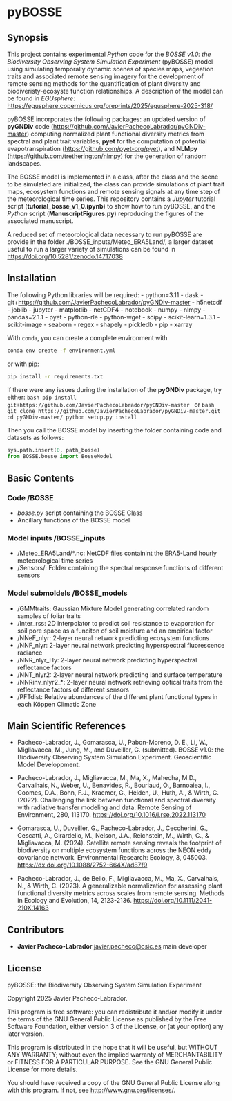 # pyBOSSE

## Synopsis

This project contains experimental *Python* code for the *BOSSE v1.0: the Biodiversity Observing System Simulation Experiment* (pyBOSSE) model using simulating temporally dynamic scenes of species maps, vegeation traits and associated remote sensing imagery for the development of remote sensing methods for the quantification of plant diversity and biodiveristy-ecosyste function relationships. A description of the model can be found in *EGUsphere*: https://egusphere.copernicus.org/preprints/2025/egusphere-2025-318/ 

pyBOSSE incorporates the following packages: an updated version of **pyGNDiv** code (https://github.com/JavierPachecoLabrador/pyGNDiv-master) computing normalized plant functional diversity metrics from spectral and plant trait variables, **pyet** for the computation of potential evapotranspiration (https://github.com/pyet-org/pyet), and **NLMpy** (https://github.com/tretherington/nlmpy) for the generation of random landscapes.

The BOSSE model is implemented in a class, after the class and the scene to be simulated are initialized, the class can provide simulations of plant trait maps, ecosystem functions and remote sensing signals at any time step of the meteorological time series. This repository contains a *Jupyter* tutorial script (**tutorial_bosse_v1_0.ipynb**) to show how to run pyBOSSE, and the *Python* script (**ManuscriptFigures.py**) reproducing the figures of the associated manuscript.

A reduced set of meteorological data necessary to run pyBOSSE are provide in the folder ./BOSSE_inputs/Meteo_ERA5Land/, a larger dataset useful to run a larger variety of simulations can be found in https://doi.org/10.5281/zenodo.14717038

## Installation
The following Python libraries will be required:
    - python=3.11
    - dask
	- git+https://github.com/JavierPachecoLabrador/pyGNDiv-master
    - h5netcdf
    - joblib
    - jupyter
    - matplotlib
    - netCDF4
    - notebook
    - numpy
	- nlmpy
    - pandas=2.1.1
    - pyet
	- python-rle
    - python-wget
    - scipy
    - scikit-learn=1.3.1
    - scikit-image
    - seaborn
    - regex
    - shapely
    - pickledb
    - pip
    - xarray

With `conda`, you can create a complete environment with
```bash
conda env create -f environment.yml
```

or with pip:
```bash
pip install -r requirements.txt
```

if there were any issues during the installation of the **pyGNDiv** package, try either:
	```bash
	pip install git+https://github.com/JavierPachecoLabrador/pyGNDiv-master
	```
or
	```bash
	git clone https://github.com/JavierPachecoLabrador/pyGNDiv-master.git
	cd pyGNDiv-master/
	python setup.py install
	```

Then you call the BOSSE model by inserting the folder containing code and datasets as follows:
```python
sys.path.insert(0, path_bosse)
from BOSSE.bosse import BosseModel
```

## Basic Contents
### Code /BOSSE
- *bosse.py* script containing the BOSSE Class 
- Ancillary functions of the BOSSE model

### Model inputs /BOSSE_inputs
- /Meteo_ERA5Land/*.nc: NetCDF files containint the ERA5-Land hourly meteorological time series
- /Sensors/: Folder containing the spectral response functions of different sensors

### Model submoldels /BOSSE_models
- /GMMtraits: Gaussian Mixture Model generating correlated random samples of foliar traits
- /Inter_rss: 2D interpolator to predict soil resistance to evaporation for soil pore space as a funciton of soil moisture and an empirical factor
- /NNeF_nlyr: 2-layer neural network predicting ecosystem functions
- /NNF_nlyr: 2-layer neural network predicting hyperspectral fluorescence radiance
- /NNR_nlyr_Hy: 2-layer neural network predicting hyperspectral reflectance factors
- /NNT_nlyr2: 2-layer neural network predicting land surface temperature
- /NNRinv_nlyr2_*: 2-layer neural network retrieving optical traits from the reflectance factors of different sensors
- /PFTdist: Relative abundances of the different plant functional types in each Köppen Climatic Zone

## Main Scientific References
- Pacheco-Labrador, J., Gomarasca, U., Pabon-Moreno, D. E., Li, W., Migliavacca, M., Jung, M., and Duveiller, G. (submitted). BOSSE v1.0: the Biodiversity Observing System Simulation Experiment. Geoscientific Model Developpment.

- Pacheco-Labrador, J., Migliavacca, M., Ma, X., Mahecha, M.D., Carvalhais, N., Weber, U., Benavides, R., Bouriaud, O., Barnoaiea, I., Coomes, D.A., Bohn, F.J., Kraemer, G., Heiden, U., Huth, A., & Wirth, C. (2022). Challenging the link between functional and spectral diversity with radiative transfer modeling and data. Remote Sensing of Environment, 280, 113170. https://doi.org/10.1016/j.rse.2022.113170

- Gomarasca, U., Duveiller, G., Pacheco-Labrador, J., Ceccherini, G., Cescatti, A., Girardello, M., Nelson, J.A., Reichstein, M., Wirth, C., & Migliavacca, M. (2024). Satellite remote sensing reveals the footprint of biodiversity on multiple ecosystem functions across the NEON eddy covariance network. Environmental Research: Ecology, 3, 045003. https://dx.doi.org/10.1088/2752-664X/ad87f9

- Pacheco-Labrador, J., de Bello, F., Migliavacca, M., Ma, X., Carvalhais, N., & Wirth, C. (2023). A generalizable normalization for assessing plant functional diversity metrics across scales from remote sensing. Methods in Ecology and Evolution, 14, 2123-2136. https://doi.org/10.1111/2041-210X.14163

## Contributors
- **Javier Pacheco-Labrador** <javier.pacheco@csic.es> main developer

## License
pyBOSSE: the Biodiversity Observing System Simulation Experiment

Copyright 2025 Javier Pacheco-Labrador.
    
This program is free software: you can redistribute it and/or modify it under the terms of the GNU General Public License as published by the Free Software Foundation, either version 3 of the License, or (at your option) any later version.

This program is distributed in the hope that it will be useful, but WITHOUT ANY WARRANTY; without even the implied warranty of MERCHANTABILITY or FITNESS FOR A PARTICULAR PURPOSE.  See the GNU General Public License for more details.

You should have received a copy of the GNU General Public License along with this program.  If not, see <http://www.gnu.org/licenses/>.
